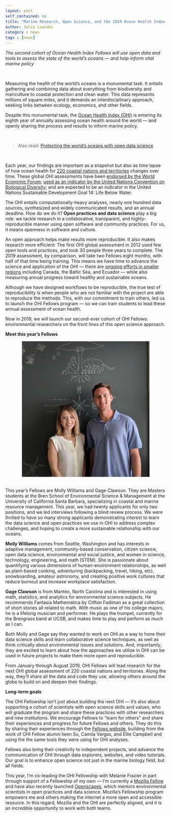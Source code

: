 ```yaml
---
layout: post
self_contained: no
title: "Marine Research, Open Science, and the 2019 Ocean Health Index Fellows"
author: Julie Lowndes
category : news 
tags : [news]
---
```


*The second cohort of Ocean Health Index Fellows will use open data and tools to assess the state of the world’s oceans — and help inform vital marine policy*


<br>

Measuring the health of the world’s oceans is a monumental task. It entails gathering and combining data about everything from biodiversity and mariculture to coastal protection and clean water. This data represents millions of square miles, and it demands an interdisciplinary approach, seeking links between ecology, economics, and other fields.

Despite this monumental task, the [Ocean Health Index (OHI)](http://ohi-science.org/ohi-global) is entering its eighth year of annually assessing ocean health around the world — and openly sharing the process and results to inform marine policy. 

<br> 

> Also read: [Protecting the world’s oceans with open data science](https://opensource.com/article/18/12/protecting-world-oceans?sc_cid=70160000001273HAAQ) 

<br>

Each year, our findings are important as a snapshot but also as time lapse of how ocean health for [220 coastal nations and territories](http://ohi-science.org/ohi-global/scores.html) changes over time. These global OHI assessments have been [endorsed by the World Economic Forum](http://www.oceanhealthindex.org/news/World_Economic_Forum_Endorses_Ocean_Health_Index); [used as an indicator by the United Nations Convention on Biological Diversity](https://www.bipindicators.net/indicators/ocean-health-index); and are expected to be an indicator in the United Nations Sustainable Development Goal 14: Life Below Water. 

The OHI entails computationally-heavy analyses, nearly one hundred data sources, synthesized and widely communicated results, and an annual deadline. How do we do it? **Open practices and data science** play a big role: we tackle research in a collaborative, transparent, and highly-reproducible manner using open software and community practices. For us, it means openness in software and culture.

An open approach helps make results more reproducible. It also makes research more efficient: The first OHI global assessment in 2012 used few open tools and practices, and took 30 people three years to complete. The 2019 assessment, by comparison, will take two Fellows eight months, with half of that time being training. This means we have time to advance the science and application of the OHI — there are [ongoing efforts in smaller regions](http://ohi-science.org/projects/ohi-assessments/) including Canada, the Baltic Sea, and Ecuador — while also measuring annual progress toward healthy and sustainable oceans. 

Although we have designed workflows to be reproducible, the true test of reproducibility is when people who are not familiar with the project are able to reproduce the methods. This, with our commitment to train others, led us to launch the OHI Fellows program — so we can train students to lead these annual assessment of ocean health.

Now in 2019, we will launch our second-ever cohort of OHI Fellows: environmental researchers on the front lines of this open science approach. 

**Meet this year’s Fellows** 

<center>
    <img src="../assets/blog_images/fellows2019.jpg" width="400px">
</center>

<br>

This year’s Fellows are Molly Williams and Gage Clawson. They are Masters students at the Bren School of Environmental Science & Management at the University of California Santa Barbara, specializing in coastal and marine resource management. This year, we had twenty applicants for only two positions, and we led interviews following a blind review process. We were thrilled to have so many strong applicants demonstrating interest to learn the data science and open practices we use in OHI to address complex challenges, and hoping to create a more sustainable relationship with our oceans.

**Molly Williams** comes from Seattle, Washington and has interests in adaptive management, community-based conservation, citizen science, open data science, environmental and social justice, and women in science, technology, engineering, and math (STEM). She is passionate about quantifying various dimensions of human-environment relationships, as well as plant-based cooking, adventuring (backpacking, travel, hiking, etc), snowboarding, amateur astronomy, and creating positive work cultures that reduce burnout and increase workplace satisfaction. 

**Gage Clawson** is from Manteo, North Carolina and is interested in using math, statistics, and analytics for environmental science subjects. He recommends Fantasia Mathematica by Clifton Fadiman as a great collection of short stories all related to math. With music as one of his college majors, he is a lifelong musician and performer. He plays the trumpet, currently for the Brengrass band at UCSB, and makes time to play and perform as much as I can. 

Both Molly and Gage say they wanted to work on OHI as a way to hone their data science skills and learn collaborative science techniques, as well as think critically about environmental issues and solutions. And, importantly, they are excited to learn about how the approaches we utilize in OHI can be used in future projects to make them more open and reproducible. 

From January through August 2019, OHI Fellows will lead research for the next OHI global assessment of 220 coastal nations and territories. Along the way, they’ll share all the data and code they use, allowing others around the globe to build on and deepen their findings. 


**Long-term goals**  
  
The OHI Fellowship isn’t just about building the next OHI — it’s also about supporting a cohort of scientists with open science skills and values, who will graduate the program and share these practices with other researchers and new institutions. We encourage Fellows to “learn for others” and share their experiences and progress for future Fellows and others. They do this by sharing their experiences through the [Fellows website](http://ohi-science.org/globalfellows/), building from the work of OHI Fellow alumni Iwen Su, Camila Vargas, and Ellie Campbell and using the the same tools they were using for OHI analyses.  

Fellows also bring their creativity to independent projects, and advance the communication of OHI through data explorers, websites, and video tutorials. Our goal is to enhance open science not just in the marine biology field, but all fields. 

This year, I’m co-leading the OHI Fellowship with Melanie Frazier in part through support of a Fellowship of my own — I’m currently a [Mozilla Fellow](https://blog.mozilla.org/blog/2018/08/21/mozilla-announces-25-new-fellows-in-openness-science-and-tech-policy/) and have also recently launched [Openscapes](https://medium.com/read-write-participate/introducing-openscapes-2cf8ed3b69d2), which mentors environmental scientists in open practices and data science. Mozilla’s Fellowship program empowers me and others making the internet a more open and accessible resource. In this regard, Mozilla and the OHI are perfectly aligned, and it is an incredible opportunity to work with both teams. 

